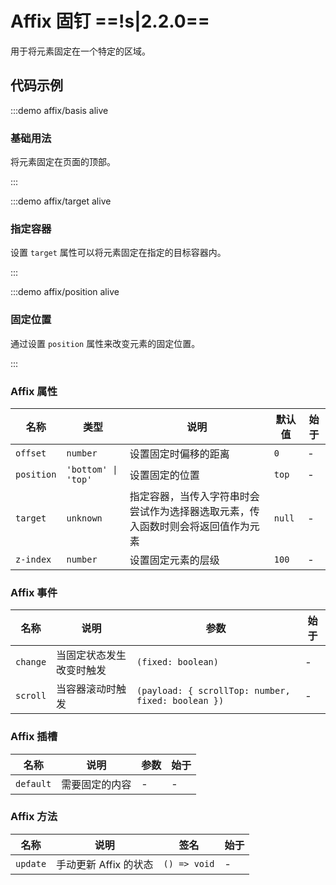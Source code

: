 # Affix 固钉 ==!s|2.2.0==

用于将元素固定在一个特定的区域。

## 代码示例

:::demo affix/basis alive

### 基础用法

将元素固定在页面的顶部。

:::

:::demo affix/target alive

### 指定容器

设置 `target` 属性可以将元素固定在指定的目标容器内。

:::

:::demo affix/position alive

### 固定位置

通过设置 `position` 属性来改变元素的固定位置。

:::

### Affix 属性

| 名称       | 类型                | 说明                                                                             | 默认值 | 始于 |
| ---------- | ------------------- | -------------------------------------------------------------------------------- | ------ | ---- |
| `offset`   | `number`            | 设置固定时偏移的距离                                                             | `0`    | -    |
| `position` | `'bottom' \| 'top'` | 设置固定的位置                                                                   | `top`  | -    |
| `target`   | `unknown`           | 指定容器，当传入字符串时会尝试作为选择器选取元素，传入函数时则会将返回值作为元素 | `null` | -    |
| `z-index`  | `number`            | 设置固定元素的层级                                                               | `100`  | -    |

### Affix 事件

| 名称     | 说明                     | 参数                                               | 始于 |
| -------- | ------------------------ | -------------------------------------------------- | ---- |
| `change` | 当固定状态发生改变时触发 | `(fixed: boolean)`                                 | -    |
| `scroll` | 当容器滚动时触发         | `(payload: { scrollTop: number, fixed: boolean })` | -    |

### Affix 插槽

| 名称      | 说明           | 参数 | 始于 |
| --------- | -------------- | ---- | ---- |
| `default` | 需要固定的内容 | -    | -    |

### Affix 方法

| 名称     | 说明                  | 签名         | 始于 |
| -------- | --------------------- | ------------ | ---- |
| `update` | 手动更新 Affix 的状态 | `() => void` | -    |
